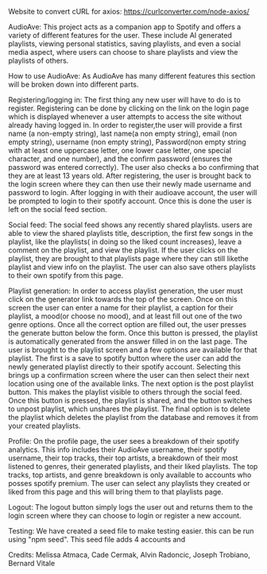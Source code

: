 Website to convert cURL for axios:
    https://curlconverter.com/node-axios/

AudioAve:
This project acts as a companion app to Spotify and offers a variety of different features for the user. These include AI generated playlists, viewing personal statistics, saving playlists, and even a social media aspect, where users can choose to share playlists and view the playlists of others.



How to use AudioAve:
As AudioAve has many different features this section will be broken down into different parts.


Registering/logging in:
The first thing any new user will have to do is to register. Registering can be done by clicking on the link on the login page which is displayed whenever a user attempts to access the site without already having logged in. In order to register,the user will provide a first name (a non-empty string), last name(a non empty string), email (non empty string), username (non empty string), Password(non empty string with at least one uppercase letter, one lower case letter, one special character, and one number), and the confirm password (ensures the password was entered correctly). The user also checks a bo confirming that they are at least 13 years old. After registering, the user is brought back to the login screen where they can then use their newly made username and password to login. After logging in with their audioave account, the user will be prompted to login to their spotify account. Once this is done the user is left on the social feed section.

Social feed:
The social feed shows any recently shared playlists. users are able to view the shared playlists title, description, the first few songs in the playlist, like the playlists( in doing so the liked count increases), leave a comment on the playlist, and view the playlist. If the user clicks on the playlist, they are brought to that playlists page where they can still likethe playlist and view info on the playlist. The user can also save others playlists to their own spotify from this page.

Playlist generation:
In order to access playlist generation, the user must click on the generator link towards the top of the screen. Once on this screen the user can enter a name for their playlist, a caption for their playlist, a mood(or choose no mood), and at least fill out one of the two genre options. Once all the correct option are filled out, the user presses the generate button below the form. 
Once this button is pressed, the playlist is automatically generated from the answer filled in on the last page. The user is brought to the playlist screen and a few options are available for that playlist. The first is a save to spotify button where the user can add the newly generated playlist directly to their spotify account. Selecting this brings up a confirmation screen where the user can then select their next location using one of the available links. The next option is the post playlist button. This makes the playlist visible to others through the social feed. Once this button is pressed, the playlist is shared, and the button switches to unpost playlist, which unshares the playlist. The final option is to delete the playlist which deletes the playlist from the database and removes it from your created playlists.

Profile: On the profile page, the user sees a breakdown of their spotify analytics. This info includes their AudioAve username, their spotify username, their top tracks, their top artists, a breakdown of their most listened to genres, their generated playlists, and their liked playlists. The top tracks, top artists, and genre breakdown is only available to accounts who posses spotify premium. The user can select any playlists they created or liked from this page and this will bring them to that playlists page.

Logout:
The logout button simply logs the user out and returns them to the login screen where they can choose to login or register a new account.


Testing:
We have created a seed file to make testing easier. this can be run using "npm seed". This seed file adds 4 accounts and 

Credits:
Melissa Atmaca, Cade Cermak, Alvin Radoncic, Joseph Trobiano, Bernard Vitale